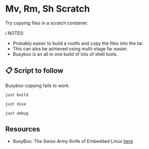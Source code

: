 # Mv, Rm, Sh Scratch

Try copying files in a scratch container.  

ℹ️ NOTES:

* Probably easier to build a rootfs and copy the files into the tar.  
* This can alos be achieved using multi-stage far easier.  
* Busybox is an all in one build of lots of shell tools.  

## 📋 Script to follow

Busybox copying fails to work.  

```sh
just build

just dive

just debug
```

## Resources

* BusyBox: The Swiss Army Knife of Embedded Linux [here](https://www.busybox.net/FAQ.html)

